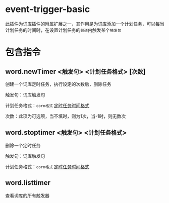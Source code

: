 # event-trigger-basic

此插件为词库插件的附属扩展之一，其作用是为词库添加一个计划任务，可以每当计划任务的时间时，在设置计划任务的`频道`内触发某个`触发句`

# 包含指令

## word.newTimer <`触发句`> <`计划任务格式`> [`次数`]

创建一个词库定时任务，执行设定的次数后，删除任务

触发句：词库触发句

计划任务格式：`corn格式`  [定时任务时间格式](https://www.jianshu.com/p/02ae7bc3fc43)

次数：此项为可选项，当不填时，则为1次，当-1时，则无数次

## word.stoptimer <`触发句`> <`计划任务格式`>

删除一个定时任务

触发句：词库触发句

计划任务格式：`corn格式`  [定时任务时间格式](https://www.jianshu.com/p/02ae7bc3fc43)

## word.listtimer

查看词库的所有触发器